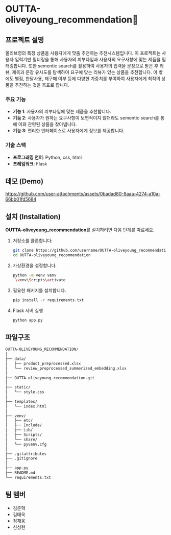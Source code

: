 # OUTTA-oliveyoung_recommendation🌟 

## 프로젝트 설명

올리브영의 특정 상품을 사용자에게 맞춤 추천하는 추천시스템입니다.
이 프로젝트는 사용자 입력기반 필터링을 통해 사용자의 피부타입과 사용자의 요구사항에 맞는 제품을 필터링합니다. 
또한 sementic search를 활용하여 사용자의 입력을 문장으로 받은 후 리뷰, 제목과 문장 유사도를 탐색하여 요구에 맞는 리뷰가 있는 상품을 추천합니다. 
이 밖에도 별점, 한달사용, 재구매 여부 등에 다양한 가중치를 부여하여 사용자에게 최적의 상품을 추천하는 것을 목표로 합니다.

### 주요 기능
- **기능 1**: 사용자의 피부타입에 맞는 제품을 추천합니다.
- **기능 2**: 사용자가 원하는 요구사항이 보편적이지 않더라도 sementic search를 통해 이와 관련된 상품을 찾아냅니다.
- **기능 3**: 편리한 인터페이스로 사용자에게 정보를 제공합니다.

### 기술 스택
- **프로그래밍 언어**: Python, css, html
- **프레임워크**: Flask

## 데모 (Demo)

https://github.com/user-attachments/assets/0badad80-8aaa-4274-a10a-66bb01fd5684

## 설치 (Installation)
**OUTTA-oliveyoung_recommendation**를 설치하려면 다음 단계를 따르세요.
1. 저장소를 클론합니다:
   ```bash
   git clone https://github.com/username/OUTTA-oliveyoung_recommendation.git
   cd OUTTA-oliveyoung_recommendation

2. 가상환경을 설정합니다.
   ```bash
   python -m venv venv
   .\venv\Scripts\activate

3. 필요한 패키지를 설치합니다.
   ```bash
   pip install -r requirements.txt
   
4. Flask 서버 실행
   ```bash
   python app.py

## 파일구조
```bash
OUTTA-OLIVEYOUNG_RECOMMENDATION/
│
├── data/
│   ├── product_preprocessed.xlsx                      
│   └── review_preprocessed_summerized_embedding.xlsx  
│
├── OUTTA-oliveyoung_recommendation.git                
│
├── static/
│   └── style.css                                      
│
├── templates/
│   └── index.html                                     
│
├── venv/                                            
│   ├── etc/                                           
│   ├── Include/                                     
│   ├── Lib/                                           
│   ├── Scripts/                                       
│   └── share/                                         
│   └── pyvenv.cfg                                     
│
├── .gitattributes                                     
├── .gitignore                                         
│
├── app.py                                             
├── README.md                                          
└── requirements.txt                                   
```


## 팀 멤버
- 김준혁
- 김태욱
- 정재웅
- 신성현

  
